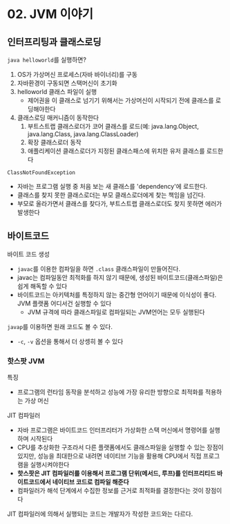 # 02. JVM 이야기
## 인터프리팅과 클래스로딩
`java helloworld`를 실행하면?
1. OS가 가상머신 프로세스(자바 바이너리)를 구동
2. 자바환경이 구동되면 스택머신이 초기화
3. helloworld 클래스 파일이 실행
   - 제어권을 이 클래스로 넘기기 위해서는 가상머신이 시작되기 전에 클래스를 로딩해야한다
4. 클래스로딩 매커니즘이 동작한다
   1. 부트스트랩 클래스로더가 코어 클래스를 로드(예: java.lang.Object, java.lang.Class, java.lang.ClassLoader)
   2. 확장 클래스로더 동작
   3. 애플리케이션 클래스로더가 지정된 클래스패스에 위치한 유저 클래스를 로드한다

`ClassNotFoundException` 
- 자바는 프로그램 실행 중 처음 보는 새 클래스를 'dependency'에 로드한다.
- 클래스를 찾지 못한 클래스로더는 부모 클래스로더에게 찾는 책임을 넘긴다.
- 부모로 올라가면서 클래스를 찾다가, 부트스트랩 클래스로더도 찾지 못하면 에러가 발생한다

## 바이트코드
바이트 코드 생성
- `javac`를 이용한 컴파일을 하면 `.class` 클래스파일이 만들어진다. 
- javac는 컴파일동안 최적화를 하지 않기 때문에, 생성된 바이트코드(클래스파일)은 쉽게 해독할 수 있다
- 바이트코드는 아키텍처를 특정하지 않는 중간형 언어이기 때문에 이식성이 좋다. JVM 플랫폼 어디서건 실행할 수 있다
   - JVM 규격에 따라 클래스파일로 컴파일되는 JVM언어는 모두 실행된다

`javap`를 이용하면 원래 코드도 볼 수 있다. 
- `-c`, `-v` 옵션을 통해서 더 상셍히 볼 수 있다

### 핫스팟 JVM
특징
- 프로그램의 런타임 동작을 분석하고 성능에 가장 유리한 방향으로 최적화를 적용하는 가상 머신

JIT 컴파일러
- 자바 프로그램은 바이트코드 인터프리터가 가상화한 스택 머신에서 명령어를 실행하며 시작된다
- CPU를 추상화한 구조라서 다른 플랫폼에서도 클래스파일을 실행할 수 있는 장점이 있지만, 성능을 최대한으로 내려면 네이티브 기능을 활용해 CPU에서 직접 프로그램을 실행시켜야한다
- __핫스팟은 JIT 컴파일러를 이용해서 프로그램 단위(메서드, 루프)를 인터프리티드 바이트코드에서 네이티브 코드로 컴파일 해준다__
- 컴파일러가 해석 단계에서 수집한 정보를 근거로 최적화를 결정한다는 것이 장점이다

JIT 컴파일러에 의해서 실행되는 코드는 개발자가 작성한 코드와는 다르다. 
